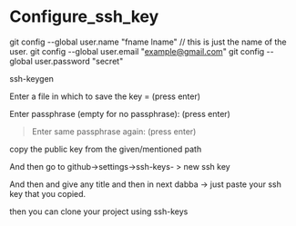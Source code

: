 # Configure_ssh_key

git config --global user.name "fname lname"  // this is just the name of the user.
git config --global user.email "example@gmail.com"
git config --global user.password "secret"


ssh-keygen

Enter a file in which to save the key = (press enter)

Enter passphrase (empty for no passphrase): (press enter)
> Enter same passphrase again: (press enter)


copy the public key from the given/mentioned path

And then go to github->settings->ssh-keys- > new ssh key

And then and give any title and then in next dabba -> just paste your ssh key that you copied.


then you can clone your project using ssh-keys
